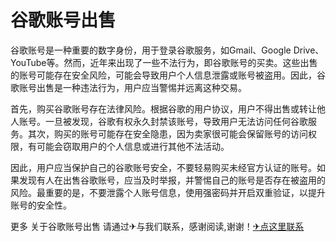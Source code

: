 # 谷歌账号出售

谷歌账号是一种重要的数字身份，用于登录谷歌服务，如Gmail、Google Drive、YouTube等。然而，近年来出现了一些不法行为，即谷歌账号的买卖。这些出售的账号可能存在安全风险，可能会导致用户个人信息泄露或账号被盗用。因此，谷歌账号出售是一种违法行为，用户应当警惕并远离这种交易。

首先，购买谷歌账号存在法律风险。根据谷歌的用户协议，用户不得出售或转让他人账号。一旦被发现，谷歌有权永久封禁该账号，导致用户无法访问任何谷歌服务。其次，购买的账号可能存在安全隐患，因为卖家很可能会保留账号的访问权限，有可能会窃取用户的个人信息或进行其他不法活动。

因此，用户应当保护自己的谷歌账号安全，不要轻易购买未经官方认证的账号。如果发现有人在出售谷歌账号，应当及时举报，并警惕自己的账号是否存在被盗用的风险。最重要的是，不要泄露个人账号信息，使用强密码并开启双重验证，以提升账号的安全性。

更多 关于谷歌账号出售 请通过✈与我们联系，感谢阅读,谢谢！[✈点这里联系](https://lm.k02.cc)